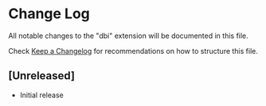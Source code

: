 # Change Log

All notable changes to the "dbi" extension will be documented in this file.

Check [Keep a Changelog](http://keepachangelog.com/) for recommendations on how to structure this file.

## [Unreleased]

- Initial release
